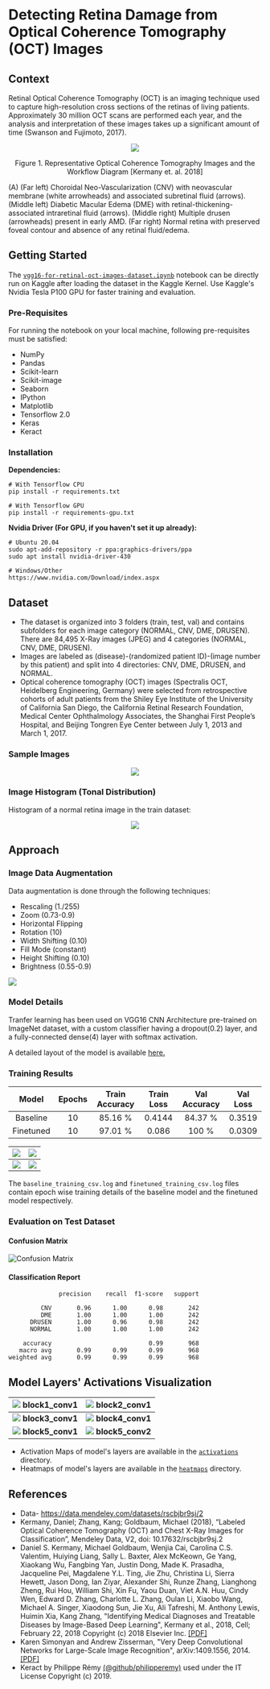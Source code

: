 # Detecting Retina Damage from Optical Coherence Tomography (OCT) Images
## Context
Retinal Optical Coherence Tomography (OCT) is an imaging technique used to capture high-resolution cross sections of the retinas of living patients. Approximately 30 million OCT scans are performed each year, and the analysis and interpretation of these images takes up a significant amount of time (Swanson and Fujimoto, 2017).
<p align="center">
  <img src="/assets/dataset_classes.png">
</p>

<p align="center">Figure 1. Representative Optical Coherence Tomography Images and the Workflow Diagram [Kermany et. al. 2018]</p>

(A) (Far left) Choroidal Neo-Vascularization (CNV) with neovascular membrane (white arrowheads) and associated subretinal fluid (arrows). (Middle left) Diabetic Macular Edema (DME) with retinal-thickening-associated intraretinal fluid (arrows). (Middle right) Multiple drusen (arrowheads) present in early AMD. (Far right) Normal retina with preserved foveal contour and absence of any retinal fluid/edema.

## Getting Started
The <a href= "/vgg16-for-retinal-oct-images-dataset.ipynb">`vgg16-for-retinal-oct-images-dataset.ipynb`</a> notebook can be directly run on Kaggle after loading the dataset in the Kaggle Kernel. Use Kaggle's Nvidia Tesla P100 GPU for faster training and evaluation.
### Pre-Requisites
For running the notebook on your local machine, following pre-requisites must be satisfied:
- NumPy
- Pandas
- Scikit-learn
- Scikit-image
- Seaborn
- IPython
- Matplotlib
- Tensorflow 2.0
- Keras
- Keract

### Installation
**Dependencies:**
```
# With Tensorflow CPU
pip install -r requirements.txt

# With Tensorflow GPU
pip install -r requirements-gpu.txt
```
**Nvidia Driver (For GPU, if you haven't set it up already):**
```
# Ubuntu 20.04
sudo apt-add-repository -r ppa:graphics-drivers/ppa
sudo apt install nvidia-driver-430

# Windows/Other
https://www.nvidia.com/Download/index.aspx
```
## Dataset
* The dataset is organized into 3 folders (train, test, val) and contains subfolders for each image category (NORMAL, CNV, DME, DRUSEN). There are 84,495 X-Ray images (JPEG) and 4 categories (NORMAL, CNV, DME, DRUSEN).
* Images are labeled as (disease)-(randomized patient ID)-(image number by this patient) and split into 4 directories: CNV, DME, DRUSEN, and NORMAL.
* Optical coherence tomography (OCT) images (Spectralis OCT, Heidelberg Engineering, Germany) were selected from retrospective cohorts of adult patients from the Shiley Eye Institute of the University of California San Diego, the California Retinal Research Foundation, Medical Center Ophthalmology Associates, the Shanghai First People’s Hospital, and Beijing Tongren Eye Center between July 1, 2013 and March 1, 2017.
### Sample Images
<p align="center">
  <img src= "/assets/dataset_images.jpeg">
</p>

### Image Histogram (Tonal Distribution)
Histogram of a normal retina image in the train dataset:
<p align="center">
  <img src= "/assets/histogram.jpeg">
</p>

## Approach
### Image Data Augmentation
Data augmentation is done through the following techniques:
- Rescaling (1./255)
- Zoom (0.73-0.9)
- Horizontal Flipping
- Rotation (10)
- Width Shifting (0.10)
- Fill Mode (constant)
- Height Shifting (0.10)
- Brightness (0.55-0.9)

<p><img src= "/assets/augmented_image.jpeg"></p>

### Model Details
Tranfer learning has been used on VGG16 CNN Architecture pre-trained on ImageNet dataset, with a custom classifier having a dropout(0.2) layer, and a fully-connected dense(4) layer with softmax activation.

A detailed layout of the model is available <a href= "/assets/model_plot.png">here.</a>

### Training Results

|Model|Epochs|Train Accuracy|Train Loss| Val Accuracy| Val Loss |
| :-----: | :-----: | :-----: | :-----: | :-----: | :-----: |
| Baseline | 10 | 85.16 % | 0.4144 | 84.37 % | 0.3519 |
| Finetuned | 10 | 97.01 % | 0.086 | 100 % | 0.0309|

| ![](/assets/baseline_acc_epoch.jpeg) | ![](/assets/baseline_loss_epoch.jpeg) |
| :-----: | :-----: |
| ![](/assets/finetuned_acc_epoch.jpeg) | ![](/assets/finetuned_loss_epoch.jpeg) |

The `baseline_training_csv.log` and `finetuned_training_csv.log` files contain epoch wise training details of the baseline model and the finetuned model respectively.

### Evaluation on Test Dataset
#### Confusion Matrix
![Confusion Matrix](/assets/confusion_matrix.jpeg)

#### Classification Report
```
              precision    recall  f1-score   support

         CNV       0.96      1.00      0.98       242
         DME       1.00      1.00      1.00       242
      DRUSEN       1.00      0.96      0.98       242
      NORMAL       1.00      1.00      1.00       242

    accuracy                           0.99       968
   macro avg       0.99      0.99      0.99       968
weighted avg       0.99      0.99      0.99       968
```

## Model Layers' Activations Visualization
|![](/assets/1_block1_conv1.jpeg) block1_conv1|![](/assets/4_block2_conv1.jpeg) block2_conv1|
:-------------------------:|:-------------------------:
![](/assets/7_block3_conv1.jpeg) **block3_conv1**|![](/assets/11_block4_conv1.jpeg) **block4_conv1**
![](/assets/15_block5_conv1.jpeg) **block5_conv1**|![](/assets/16_block5_conv2.jpeg) **block5_conv2**

* Activation Maps of model's layers are available in the <a href= "/activations">`activations`</a> directory.
* Heatmaps of model's layers are available in the <a href= "/heatmaps">`heatmaps`</a> directory.

## References
* Data- https://data.mendeley.com/datasets/rscbjbr9sj/2
* Kermany, Daniel; Zhang, Kang; Goldbaum, Michael (2018), “Labeled Optical Coherence Tomography (OCT) and Chest X-Ray Images for Classification”, Mendeley Data, V2, doi: 10.17632/rscbjbr9sj.2
* Daniel S. Kermany, Michael Goldbaum, Wenjia Cai, Carolina C.S. Valentim, Huiying Liang, Sally L. Baxter, Alex McKeown, Ge Yang, Xiaokang Wu, Fangbing Yan, Justin Dong, Made K. Prasadha, Jacqueline Pei, Magdalene Y.L. Ting, Jie Zhu, Christina Li, Sierra Hewett, Jason Dong, Ian Ziyar, Alexander Shi, Runze Zhang, Lianghong Zheng, Rui Hou, William Shi, Xin Fu, Yaou Duan, Viet A.N. Huu, Cindy Wen, Edward D. Zhang, Charlotte L. Zhang, Oulan Li, Xiaobo Wang, Michael A. Singer, Xiaodong Sun, Jie Xu, Ali Tafreshi, M. Anthony Lewis, Huimin Xia, Kang Zhang, "Identifying Medical Diagnoses and Treatable Diseases by Image-Based Deep Learning", Kermany et al., 2018, Cell; February 22, 2018 Copyright (c) 2018 Elsevier Inc. <a href= "https://www.cell.com/action/showPdf?pii=S0092-8674%2818%2930154-5">[PDF]</a>
* Karen Simonyan and Andrew Zisserman, "Very Deep Convolutional Networks for Large-Scale Image Recognition", arXiv:1409.1556, 2014. <a href= "https://arxiv.org/pdf/1409.1556v6.pdf">[PDF]</a>
* Keract by Philippe Rémy <a href= "https://github.com/philipperemy/keract">(@github/philipperemy)</a> used under the IT License Copyright (c) 2019.
